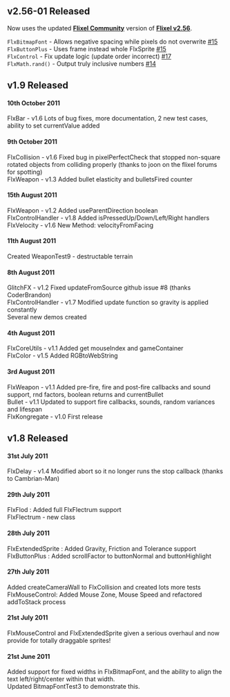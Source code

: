 ## v2.56-01 Released ##

Now uses the updated [**Flixel Community**](http://flixelcommunity.org/) version of [**Flixel v2.56**](https://github.com/FlixelCommunity/flixel/).

`FlxBitmapFont` - Allows negative spacing while pixels do not overwrite [#15](https://github.com/photonstorm/Flixel-Power-Tools/pull/15)  
`FlxButtonPlus` - Uses frame instead whole FlxSprite [#15](https://github.com/photonstorm/Flixel-Power-Tools/pull/15)  
`FlxControl` - Fix update logic (update order incorrect)  [#17](https://github.com/photonstorm/Flixel-Power-Tools/pull/17)  
`FlxMath.rand()` - Output truly inclusive numbers [#14](https://github.com/photonstorm/Flixel-Power-Tools/pull/14)  

## v1.9 Released ##

#### 10th October 2011

FlxBar - v1.6 Lots of bug fixes, more documentation, 2 new test cases, ability to set currentValue added  

#### 9th October 2011

FlxCollision - v1.6 Fixed bug in pixelPerfectCheck that stopped non-square rotated objects from colliding properly (thanks to joon on the flixel forums for spotting)  
FlxWeapon - v1.3 Added bullet elasticity and bulletsFired counter  

#### 15th August 2011

FlxWeapon - v1.2 Added useParentDirection boolean  
FlxControlHandler - v1.8 Added isPressedUp/Down/Left/Right handlers  
FlxVelocity - v1.6 New Method: velocityFromFacing  

#### 11th August 2011

Created WeaponTest9 - destructable terrain  

#### 8th August 2011

GlitchFX - v1.2 Fixed updateFromSource github issue #8 (thanks CoderBrandon)  
FlxControlHandler - v1.7 Modified update function so gravity is applied constantly  
Several new demos created  

#### 4th August 2011

FlxCoreUtils - v1.1 Added get mouseIndex and gameContainer  
FlxColor - v1.5 Added RGBtoWebString  

#### 3rd August 2011

FlxWeapon - v1.1 Added pre-fire, fire and post-fire callbacks and sound support, rnd factors, boolean returns and currentBullet  
Bullet - v1.1 Updated to support fire callbacks, sounds, random variances and lifespan  
FlxKongregate - v1.0 First release  


## v1.8 Released ##

#### 31st July 2011

FlxDelay - v1.4 Modified abort so it no longer runs the stop callback (thanks to Cambrian-Man)  

#### 29th July 2011

FlxFlod : Added full FlxFlectrum support  
FlxFlectrum - new class  

#### 28th July 2011

FlxExtendedSprite : Added Gravity, Friction and Tolerance support  
FlxButtonPlus : Added scrollFactor to buttonNormal and buttonHighlight  
 
#### 27th July 2011

Added createCameraWall to FlxCollision and created lots more tests  
FlxMouseControl: Added Mouse Zone, Mouse Speed and refactored addToStack process  

#### 21st July 2011

FlxMouseControl and FlxExtendedSprite given a serious overhaul and now provide for totally draggable sprites!  

#### 21st June 2011

Added support for fixed widths in FlxBitmapFont, and the ability to align the text left/right/center within that width.  
Updated BitmapFontTest3 to demonstrate this.  

